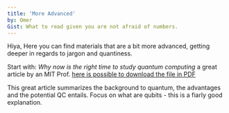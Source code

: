 ```yaml
---
title: 'More Advanced'
by: Omer
Gist: What to read given you are not afraid of numbers.
---
```


Hiya,
Here you can find materials that are a bit more advanced, getting deeper in regards to jargon and quantiness.


Start with: _Why now is the right time to study quantum computing_ a great article by an MIT Prof. [here is possible to download the file in PDF][1]



This great article summarizes the background to quantum, the advantages and the potential QC entails.
Focus on what are qubits - this is a fiarly good explanation.

[1]:{{site.url}}/assets/why_now_QC.pdf
